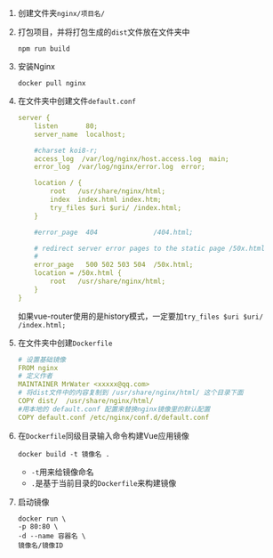 1. 创建文件夹`nginx/项目名/`

2. 打包项目，并将打包生成的`dist`文件放在文件夹中

   ```shell
   npm run build
   ```

3. 安装Nginx

   ```shell
   docker pull nginx
   ```

4. 在文件夹中创建文件`default.conf`

   ```yaml
   server {
       listen       80;
       server_name  localhost;
   
       #charset koi8-r;
       access_log  /var/log/nginx/host.access.log  main;
       error_log  /var/log/nginx/error.log  error;
   
       location / {
           root   /usr/share/nginx/html;
           index  index.html index.htm;
           try_files $uri $uri/ /index.html;
       }
   
       #error_page  404              /404.html;
   
       # redirect server error pages to the static page /50x.html
       #
       error_page   500 502 503 504  /50x.html;
       location = /50x.html {
           root   /usr/share/nginx/html;
       }
   }
   ```

   如果vue-router使用的是history模式，一定要加`try_files $uri $uri/ /index.html;`

5. 在文件夹中创建`Dockerfile`

   ```yaml
   # 设置基础镜像
   FROM nginx
   # 定义作者
   MAINTAINER MrWater <xxxxx@qq.com>
   # 将dist文件中的内容复制到 /usr/share/nginx/html/ 这个目录下面
   COPY dist/  /usr/share/nginx/html/
   #用本地的 default.conf 配置来替换nginx镜像里的默认配置
   COPY default.conf /etc/nginx/conf.d/default.conf
   ```

6. 在`Dockerfile`同级目录输入命令构建Vue应用镜像

   ```shell
   docker build -t 镜像名 .
   ```

   - `-t`用来给镜像命名
   - `.`是基于当前目录的`Dockerfile`来构建镜像

7. 启动镜像

   ```shell
   docker run \
   -p 80:80 \
   -d --name 容器名 \
   镜像名/镜像ID
   ```

   

   

